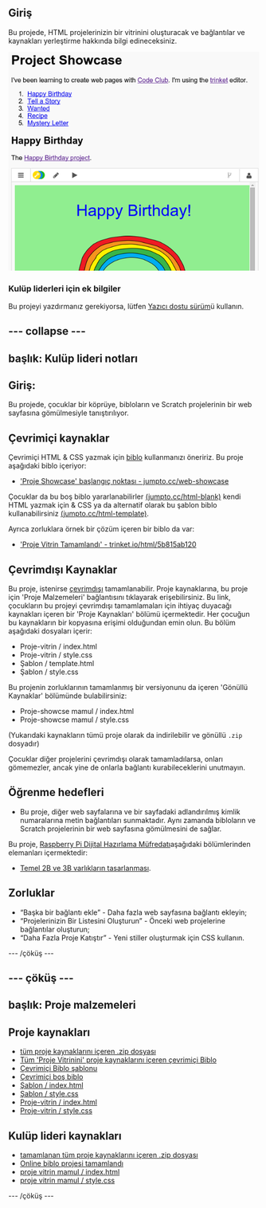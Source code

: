 ## Giriş

Bu projede, HTML projelerinizin bir vitrinini oluşturacak ve bağlantılar ve kaynakları yerleştirme hakkında bilgi edineceksiniz.

![ekran görüntüsü](images/showcase-intro.png)

### Kulüp liderleri için ek bilgiler

Bu projeyi yazdırmanız gerekiyorsa, lütfen [Yazıcı dostu sürüm](https://projects.raspberrypi.org/en/projects/project-showcase/print)ü kullanın.

## \--- collapse \---

## başlık: Kulüp lideri notları

## Giriş:

Bu projede, çocuklar bir köprüye, bibloların ve Scratch projelerinin bir web sayfasına gömülmesiyle tanıştırılıyor.

## Çevrimiçi kaynaklar

Çevrimiçi HTML & CSS yazmak için [biblo](https://trinket.io/) kullanmanızı öneririz. Bu proje aşağıdaki biblo içeriyor:

* ['Proje Showcase' başlangıç noktası - jumpto.cc/web-showcase](http://jumpto.cc/web-showcase)

Çocuklar da bu boş biblo yararlanabilirler [(jumpto.cc/html-blank)](http://jumpto.cc/html-blank) kendi HTML yazmak için & CSS ya da alternatif olarak bu şablon biblo kullanabilirsiniz [(jumpto.cc/html-template)](http://jumpto.cc/html-template).

Ayrıca zorluklara örnek bir çözüm içeren bir biblo da var:

* ['Proje Vitrin Tamamlandı' - trinket.io/html/5b815ab120](https://trinket.io/html/5b815ab120)

## Çevrimdışı Kaynaklar

Bu proje, istenirse [çevrimdışı](https://www.codeclubprojects.org/en-GB/resources/webdev-working-offline/) tamamlanabilir. Proje kaynaklarına, bu proje için 'Proje Malzemeleri' bağlantısını tıklayarak erişebilirsiniz. Bu link, çocukların bu projeyi çevrimdışı tamamlamaları için ihtiyaç duyacağı kaynakları içeren bir 'Proje Kaynakları' bölümü içermektedir. Her çocuğun bu kaynakların bir kopyasına erişimi olduğundan emin olun. Bu bölüm aşağıdaki dosyaları içerir:

* Proje-vitrin / index.html
* Proje-vitrin / style.css
* Şablon / template.html
* Şablon / style.css

Bu projenin zorluklarının tamamlanmış bir versiyonunu da içeren 'Gönüllü Kaynaklar' bölümünde bulabilirsiniz:

* Proje-showcse mamul / index.html
* Proje-showcse mamul / style.css

(Yukarıdaki kaynakların tümü proje olarak da indirilebilir ve gönüllü `.zip` dosyadır)

Çocuklar diğer projelerini çevrimdışı olarak tamamladılarsa, onları gömemezler, ancak yine de onlarla bağlantı kurabileceklerini unutmayın.

## Öğrenme hedefleri

* Bu proje, diğer web sayfalarına ve bir sayfadaki adlandırılmış kimlik numaralarına metin bağlantıları sunmaktadır. Aynı zamanda bibloların ve Scratch projelerinin bir web sayfasına gömülmesini de sağlar. 

Bu proje, [Raspberry Pi Dijital Hazırlama Müfredatı](http://rpf.io/curriculum)aşağıdaki bölümlerinden elemanları içermektedir:

* [Temel 2B ve 3B varlıkların tasarlanması](https://www.raspberrypi.org/curriculum/design/creator).

## Zorluklar

* “Başka bir bağlantı ekle” - Daha fazla web sayfasına bağlantı ekleyin;
* “Projelerinizin Bir Listesini Oluşturun” - Önceki web projelerine bağlantılar oluşturun;
* “Daha Fazla Proje Katıştır” - Yeni stiller oluşturmak için CSS kullanın.

\--- /çöküş \---

## \--- çöküş \---

## başlık: Proje malzemeleri

## Proje kaynakları

* [tüm proje kaynaklarını içeren .zip dosyası](resources/showcase-project-resources.zip)
* [Tüm 'Proje Vitrinini' proje kaynaklarını içeren çevrimiçi Biblo](http://jumpto.cc/web-showcase)
* [Çevrimiçi Biblo şablonu](http://jumpto.cc/trinket-template)
* [Çevrimiçi boş biblo](http://jumpto.cc/trinket-blank)
* [Şablon / index.html](resources/template-index.html)
* [Şablon / style.css](resources/template-style.css)
* [Proje-vitrin / index.html](resources/project-showcase-index.html)
* [Proje-vitrin / style.css](resources/project-showcase-style.css)

## Kulüp lideri kaynakları

* [tamamlanan tüm proje kaynaklarını içeren .zip dosyası](resources/showcase-volunteer-resources.zip)
* [Online biblo projesi tamamlandı](https://trinket.io/html/1d4d4c5ce1)
* [proje vitrin mamul / index.html](resources/project-showcase-finished-index.html)
* [proje vitrin mamul / style.css](resources/project-showcase-finished-style.css)

\--- /çöküş \---
